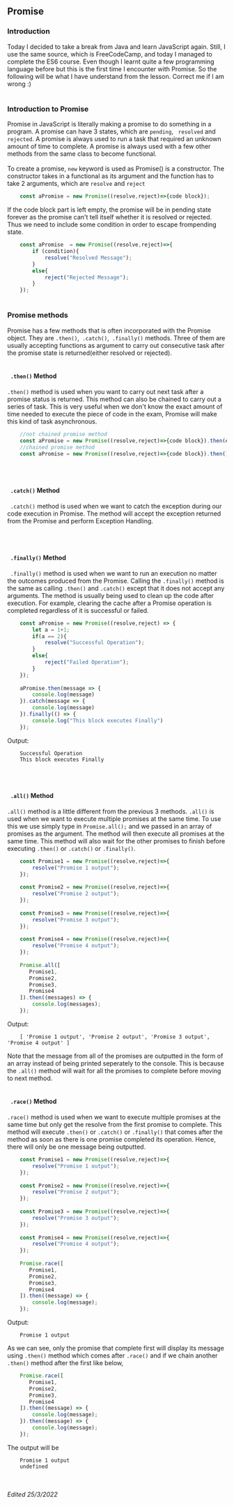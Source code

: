 ## Promise
### Introduction
Today I decided to take a break from Java and learn JavaScript again. Still, I use the same source, which is FreeCodeCamp, and today I managed to complete the ES6 course. Even though I learnt quite a few programming language before but this is the first time I encounter with Promise. So the following will be what I have understand from the lesson. Correct me if I am wrong :)
#
### Introduction to Promise
Promise in JavaScript is literally making a promise to do something in a program. A promise can have 3 states, which are `pending`, ` resolved` and `rejected`. A promise is always used to run a task that required an unknown amount of time to complete. A promise is always used with a few other methods from the same class to become functional.
<br><br>
To create a promise, `new` keyword is used as Promise() is a constructor. The constructor takes in a functional as its argument and the function has to take 2 arguments, which are `resolve` and `reject`
```js
    const aPromise = new Promise((resolve,reject)=>{code block});
```
If the code block part is left empty, the promise will be in pending state forever as the promise can't tell itself whether it is resolved or rejected. Thus we need to include some condition in order to escape frompending state.
```js
    const aPromise  = new Promise((resolve,reject)=>{
        if (condition){
            resolve("Resolved Message");
        }
        else{
            reject("Rejected Message");
        }
    });
```
#
### Promise methods
Promise has a few methods that is often incorporated with the Promise object. They are `.then()`,` .catch()`,` .finally()` methods.
Three of them are usually accepting functions as argument to carry out consecutive task after the promise state is returned(either resolved or rejected). 
<br><br>
#### ` .then()` Method
`.then()` method is used when you want to carry out next task after a promise status is returned. This method can also be chained to carry out a series of task. This is very useful when we don't know the exact amount of time needed to execute the piece of code in the exam, Promise will make this kind of task asynchronous.
```js
    //not chained promise method
    const aPromise = new Promise((resolve,reject)=>{code block}).then(expression);
    //chained promise method
    const aPromise = new Promise((resolve,reject)=>{code block}).then().then().then();
```
<br><br>
#### ` .catch()` Method
` .catch()` method is used when we want to catch the exception during our code execution in Promise. The method will accept the exception returned from the Promise and perform Exception Handling.

<br><br>
#### ` .finally()` Method
` .finally()` method is used when we want to run an execution no matter the outcomes produced from the Promise. Calling the `.finally()` method is the same as calling `.then()` and `.catch()` except that it does not accept any arguments. The method is usually being used to clean up the code after execution. For example, clearing the cache after a Promise operation is completed regardless of it is successful or failed.
```js
    const aPromise = new Promise((resolve,reject) => {
        let a = 1+1;
        if(a == 2){
            resolve("Successful Operation");
        }  
        else{
            reject("Failed Operation");
        }
    });
    
    aPromise.then(message => {
        console.log(message)
    }).catch(message => {
        console.log(message)
    }).finally(() => {
        console.log("This block executes Finally")
    });
```
Output:
```
    Successful Operation
    This block executes Finally
```
<br><br>
#### ` .all()` Method
`.all()` method is a little different from the previous 3 methods. `.all()` is used when we want to execute multiple promises at the same time. To use this we use simply type in `Promise.all();` and we passed in an array of promises as the argument. The method will then execute all promises at the same time. This method will also wait for the other promises to finish before executing `.then()` or `.catch()` or `.finally()`.
```js
    const Promise1 = new Promise((resolve,reject)=>{
        resolve("Promise 1 output");
    });
    
    const Promise2 = new Promise((resolve,reject)=>{
        resolve("Promise 2 output");
    });
    
    const Promise3 = new Promise((resolve,reject)=>{
        resolve("Promise 3 output");
    });
    
    const Promise4 = new Promise((resolve,reject)=>{
        resolve("Promise 4 output");
    });
    
    Promise.all([
       Promise1,
       Promise2,
       Promise3,
       Promise4
    ]).then((messages) => {
        console.log(messages);
    });
```
Output:
```
    [ 'Promise 1 output', 'Promise 2 output', 'Promise 3 output', 'Promise 4 output' ]
```
Note that the message from all of the promises are outputted in the form of an array instead of being printed seperately to the console. This is because the `.all()` method will wait for all the promises to complete before moving to next method.
<br><br>
#### ` .race()` Method
`.race()` method is used when we want to execute multiple promises at the same time but only get the resolve from the first promise to complete. This method will execute `.then()` or `.catch()` or `.finally()` that comes after the method as soon as there is one promise completed its operation. Hence, there will only be one message being outputted.
```js
    const Promise1 = new Promise((resolve,reject)=>{
        resolve("Promise 1 output");
    });
    
    const Promise2 = new Promise((resolve,reject)=>{
        resolve("Promise 2 output");
    });
    
    const Promise3 = new Promise((resolve,reject)=>{
        resolve("Promise 3 output");
    });
    
    const Promise4 = new Promise((resolve,reject)=>{
        resolve("Promise 4 output");
    });
    
    Promise.race([
       Promise1,
       Promise2,
       Promise3,
       Promise4
    ]).then((message) => {
        console.log(message);
    });
```
Output:
```
    Promise 1 output
```
As we can see, only the promise that complete first will display its message using `.then()` method which comes after  `.race()` and if we chain another `.then()` method after the first like below,
```js
    Promise.race([
       Promise1,
       Promise2,
       Promise3,
       Promise4
    ]).then((message) => {
        console.log(message);
    }).then((message) => {
        console.log(message);
    });
```
The output will be
```
    Promise 1 output
    undefined
```
<br><br>
*Edited 25/3/2022*







